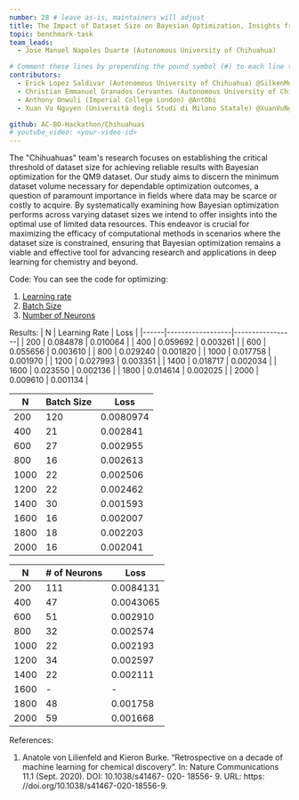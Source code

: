 ```yaml
---
number: 28 # leave as-is, maintainers will adjust
title: The Impact of Dataset Size on Bayesian Optimization, Insights from the QM9 Dataset
topic: benchmark-task
team_leads:
  - Jose Manuel Napoles Duarte (Autonomous University of Chihuahua)

# Comment these lines by prepending the pound symbol (#) to each line to hide these elements
contributors:
  - Erick Lopez Saldivar (Autonomous University of Chihuahua) @SilkenMocha
  - Christian Emmanuel Granados Cervantes (Autonomous University of Chihuahua) @Salario-Minimo
  - Anthony Onwuli (Imperial College London) @AntObi
  - Xuan Vu Nguyen (Università degli Studi di Milano Statale) @XuanVuNguyen

github: AC-BO-Hackathon/Chihuahuas
# youtube_video: <your-video-id>
---
```


The "Chihuahuas" team's research focuses on establishing the critical threshold of dataset size for achieving reliable results 
with Bayesian optimization for the QM9 dataset. Our study aims to discern the minimum dataset volume necessary for dependable 
optimization outcomes, a question of paramount importance in fields where data may be scarce or costly to acquire. By systematically
examining how Bayesian optimization performs across varying dataset sizes we intend to offer insights into the optimal use of limited 
data resources. This endeavor is crucial for maximizing the efficacy of computational methods in scenarios where the dataset size is 
constrained, ensuring that Bayesian optimization remains a viable and effective tool for advancing research and applications in 
deep learning for chemistry and beyond.

Code:
You can see the code for optimizing:

1) [Learning rate](https://github.com/AC-BO-Hackathon/Chihuahuas/blob/main/BO_learning_rate.ipynb)
2) [Batch Size](https://github.com/AC-BO-Hackathon/Chihuahuas/blob/main/BO_batch_size.ipynb)
3) [Number of Neurons](https://github.com/AC-BO-Hackathon/Chihuahuas/blob/main/BO_n_neurons2.ipynb)

Results:
|   N  | Learning Rate          | Loss            |
|------|------------------|-----------------|
|  200 | 0.084878         | 0.010064        |
|  400 | 0.059692         | 0.003261        |
|  600 | 0.055656         | 0.003610        |
|  800 | 0.029240         | 0.001820        |
| 1000 | 0.017758         | 0.001970        |
| 1200 | 0.027993         | 0.003351        |
| 1400 | 0.018717         | 0.002034        |
| 1600 | 0.023550         | 0.002136        |
| 1800 | 0.014614         | 0.002025        |
| 2000 | 0.009610         | 0.001134        |

|   N  | Batch Size | Loss       |
|------|--------|------------|
|  200 | 120    | 0.0080974  |
|  400 | 21     | 0.002841   |
|  600 | 27     | 0.002955   |
|  800 | 16     | 0.002613   |
| 1000 | 22     | 0.002506   |
| 1200 | 22     | 0.002462   |
| 1400 | 30     | 0.001593   |
| 1600 | 16     | 0.002007   |
| 1800 | 18     | 0.002203   |
| 2000 | 16     | 0.002041   |

|   N  | # of Neurons | Loss       |
|------|--------|------------|
|  200 | 111    | 0.0084131  |
|  400 | 47     | 0.0043065  |
|  600 | 51     | 0.002910   |
|  800 | 32     | 0.002574   |
| 1000 | 22     | 0.002193   |
| 1200 | 34     | 0.002597   |
| 1400 | 22     | 0.002111   |
| 1600 | -    | -        |
| 1800 | 48     | 0.001758   |
| 2000 | 59     | 0.001668   |




References:

1. Anatole von Lilienfeld and Kieron Burke. “Retrospective on a decade of machine learning for chemical discovery”. In: Nature Communications 11.1 (Sept. 2020). DOI: 10.1038/s41467- 020- 18556- 9. URL: https:
//doi.org/10.1038/s41467-020-18556-9.
